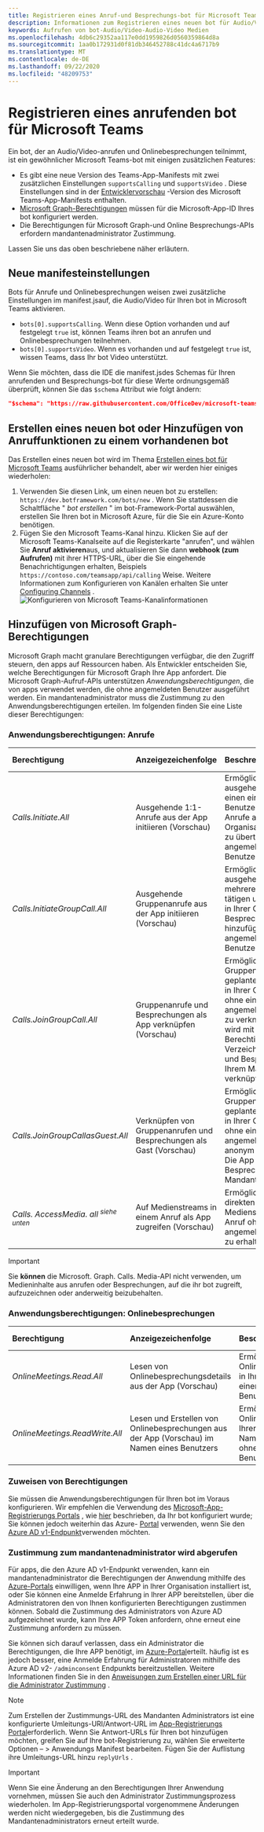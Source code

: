 ```yaml
---
title: Registrieren eines Anruf-und Besprechungs-bot für Microsoft Teams
description: Informationen zum Registrieren eines neuen bot für Audio/Videoanrufe für Microsoft Teams
keywords: Aufrufen von bot-Audio/Video-Audio-Video Medien
ms.openlocfilehash: 4db6c29352aa117e0dd1959826d0560359864d8a
ms.sourcegitcommit: 1aa0b172931d0f81db346452788c41dc4a6717b9
ms.translationtype: MT
ms.contentlocale: de-DE
ms.lasthandoff: 09/22/2020
ms.locfileid: "48209753"
---
```

# <a name="register-a-calling-bot-for-microsoft-teams"></a>Registrieren eines anrufenden bot für Microsoft Teams

Ein bot, der an Audio/Video-anrufen und Onlinebesprechungen teilnimmt, ist ein gewöhnlicher Microsoft Teams-bot mit einigen zusätzlichen Features:

* Es gibt eine neue Version des Teams-App-Manifests mit zwei zusätzlichen Einstellungen `supportsCalling` und `supportsVideo` . Diese Einstellungen sind in der [Entwicklervorschau](../../resources/dev-preview/developer-preview-intro.md) -Version des Microsoft Teams-App-Manifests enthalten.
* [Microsoft Graph-Berechtigungen](./registering-calling-bot.md#add-microsoft-graph-permissions) müssen für die Microsoft-App-ID Ihres bot konfiguriert werden.
* Die Berechtigungen für Microsoft Graph-und Online Besprechungs-APIs erfordern mandantenadministrator Zustimmung.

Lassen Sie uns das oben beschriebene näher erläutern.

## <a name="new-manifest-settings"></a>Neue manifesteinstellungen

Bots für Anrufe und Onlinebesprechungen weisen zwei zusätzliche Einstellungen im manifest.jsauf, die Audio/Video für Ihren bot in Microsoft Teams aktivieren.

* `bots[0].supportsCalling`. Wenn diese Option vorhanden und auf festgelegt `true` ist, können Teams ihren bot an anrufen und Onlinebesprechungen teilnehmen.
* `bots[0].supportsVideo`. Wenn es vorhanden und auf festgelegt `true` ist, wissen Teams, dass Ihr bot Video unterstützt.

Wenn Sie möchten, dass die IDE die manifest.jsdes Schemas für Ihren anrufenden und Besprechungs-bot für diese Werte ordnungsgemäß überprüft, können Sie das `$schema` Attribut wie folgt ändern:

```json
"$schema": "https://raw.githubusercontent.com/OfficeDev/microsoft-teams-app-schema/preview/DevPreview/MicrosoftTeams.schema.json",
```

## <a name="creating-a-new-bot-or-adding-calling-capabilities-to-an-existing-bot"></a>Erstellen eines neuen bot oder Hinzufügen von Anruffunktionen zu einem vorhandenen bot

Das Erstellen eines neuen bot wird im Thema [Erstellen eines bot für Microsoft Teams](../how-to/create-a-bot-for-teams.md) ausführlicher behandelt, aber wir werden hier einiges wiederholen:

1. Verwenden Sie diesen Link, um einen neuen bot zu erstellen: `https://dev.botframework.com/bots/new` . Wenn Sie stattdessen die Schaltfläche " *bot erstellen* " im bot-Framework-Portal auswählen, erstellen Sie Ihren bot in Microsoft Azure, für die Sie ein Azure-Konto benötigen.
1. Fügen Sie den Microsoft Teams-Kanal hinzu. Klicken Sie auf der Microsoft Teams-Kanalseite auf die Registerkarte "anrufen", und wählen Sie **Anruf aktivieren**aus, und aktualisieren Sie dann **webhook (zum Aufrufen)** mit ihrer HTTPS-URL, über die Sie eingehende Benachrichtigungen erhalten, Beispiels `https://contoso.com/teamsapp/api/calling` Weise. Weitere Informationen zum Konfigurieren von Kanälen erhalten Sie unter [Configuring Channels](/bot-framework/portal-configure-channels) .
  ![Konfigurieren von Microsoft Teams-Kanalinformationen](~/assets/images/calls-and-meetings/configure-msteams-channel.png)

## <a name="add-microsoft-graph-permissions"></a>Hinzufügen von Microsoft Graph-Berechtigungen

Microsoft Graph macht granulare Berechtigungen verfügbar, die den Zugriff steuern, den apps auf Ressourcen haben. Als Entwickler entscheiden Sie, welche Berechtigungen für Microsoft Graph Ihre App anfordert.  Die Microsoft Graph-Aufruf-APIs unterstützen _Anwendungsberechtigungen_, die von apps verwendet werden, die ohne angemeldeten Benutzer ausgeführt werden.  Ein mandantenadministrator muss die Zustimmung zu den Anwendungsberechtigungen erteilen. Im folgenden finden Sie eine Liste dieser Berechtigungen:

### <a name="application-permissions-calls"></a>Anwendungsberechtigungen: Anrufe

|Berechtigung    |Anzeigezeichenfolge   |Beschreibung |Administratorzustimmung erforderlich |
|:-----------------------------|:-----------------------------------------|:-----------------|:-----------------|
|_Calls.Initiate.All_|Ausgehende 1:1-Anrufe aus der App initiieren (Vorschau)|Ermöglicht der App, ausgehende Anrufe an einen einzelnen Benutzer zu tätigen und Anrufe an Benutzer im Organisationsverzeichnis zu übertragen (ohne angemeldeten Benutzer).|Ja|
|_Calls.InitiateGroupCall.All_|Ausgehende Gruppenanrufe aus der App initiieren (Vorschau)|Ermöglicht der App, ausgehende Anrufe an mehrere Benutzer zu tätigen und Teilnehmer in Ihrer Organisation zu Besprechungen hinzufügen (ohne angemeldeten Benutzer).|Ja|
|_Calls.JoinGroupCall.All_|Gruppenanrufe und Besprechungen als App verknüpfen (Vorschau)|Ermöglicht der App, Gruppenanrufe und geplante Besprechungen in Ihrer Organisation ohne einen angemeldeten Benutzer zu verknüpfen. Die App wird mit den Berechtigungen eines Verzeichnisbenutzers und Besprechungen in Ihrem Mandanten verknüpft.|Ja|
|_Calls.JoinGroupCallasGuest.All_|Verknüpfen von Gruppenanrufen und Besprechungen als Gast (Vorschau)|Ermöglicht der App, Gruppenanrufe und geplante Besprechungen in Ihrer Organisation ohne einen angemeldeten Benutzer anonym zu verknüpfen. Die App wird als Gast mit Besprechungen in Ihrem Mandanten verknüpft.|Ja|
|_Calls. AccessMedia. all_ <sup> _siehe unten_</sup>|Auf Medienstreams in einem Anruf als App zugreifen (Vorschau)|Ermöglicht der App, direkten Zugriff auf Medienstreams in einem Anruf ohne einen angemeldeten Benutzer zu erhalten.|Ja|

> [!IMPORTANT]
> Sie **können** die Microsoft. Graph. Calls. Media-API nicht verwenden, um Medieninhalte aus anrufen oder Besprechungen, auf die ihr bot zugreift, aufzuzeichnen oder anderweitig beizubehalten.

### <a name="application-permissions-online-meetings"></a>Anwendungsberechtigungen: Onlinebesprechungen

|Berechtigung    |Anzeigezeichenfolge   |Beschreibung |Administratorzustimmung erforderlich |
|:-----------------------------|:-----------------------------------------|:-----------------|:-----------------|
|_OnlineMeetings.Read.All_|Lesen von Onlinebesprechungsdetails aus der App (Vorschau)|Ermöglicht der App, Onlinebesprechungsdetails in Ihrer Organisation ohne einen angemeldeten Benutzer zu lesen.|Ja|
|_OnlineMeetings.ReadWrite.All_|Lesen und Erstellen von Onlinebesprechungen aus der App (Vorschau) im Namen eines Benutzers|Ermöglicht der App, Onlinebesprechungen in Ihrer Organisation im Namen eines Benutzers ohne einen angemeldeten Benutzer zu lesen.|Ja|

### <a name="assigning-permissions"></a>Zuweisen von Berechtigungen

Sie müssen die Anwendungsberechtigungen für Ihren bot im Voraus konfigurieren. Wir empfehlen die Verwendung des [Microsoft-App-Registrierungs Portals](https://apps.dev.microsoft.com/) , wie [hier](/graph/auth_register_app_v2) beschrieben, da Ihr bot konfiguriert wurde; Sie können jedoch weiterhin das Azure- [Portal](https://aka.ms/aadapplist) verwenden, wenn Sie den [Azure AD v1-Endpunkt](/azure/active-directory/develop/azure-ad-endpoint-comparison)verwenden möchten.

### <a name="getting-tenant-administrator-consent"></a>Zustimmung zum mandantenadministrator wird abgerufen

Für apps, die den Azure AD v1-Endpunkt verwenden, kann ein mandantenadministrator die Berechtigungen der Anwendung mithilfe des [Azure-Portals](https://portal.azure.com) einwilligen, wenn Ihre APP in Ihrer Organisation installiert ist, oder Sie können eine Anmelde Erfahrung in Ihrer APP bereitstellen, über die Administratoren den von Ihnen konfigurierten Berechtigungen zustimmen können. Sobald die Zustimmung des Administrators von Azure AD aufgezeichnet wurde, kann Ihre APP Token anfordern, ohne erneut eine Zustimmung anfordern zu müssen.

Sie können sich darauf verlassen, dass ein Administrator die Berechtigungen, die Ihre APP benötigt, im [Azure-Portal](https://portal.azure.com)erteilt. häufig ist es jedoch besser, eine Anmelde Erfahrung für Administratoren mithilfe des Azure AD v2- `/adminconsent` Endpunkts bereitzustellen.  Weitere Informationen finden Sie in den [Anweisungen zum Erstellen einer URL für die Administrator Zustimmung](https://developer.microsoft.com/graph/docs/concepts/auth_v2_service#3-get-administrator-consent) .

> [!NOTE]
> Zum Erstellen der Zustimmungs-URL des Mandanten Administrators ist eine konfigurierte Umleitungs-URI/Antwort-URL im [App-Registrierungs Portal](https://apps.dev.microsoft.com/)erforderlich. Wenn Sie Antwort-URLs für Ihren bot hinzufügen möchten, greifen Sie auf Ihre bot-Registrierung zu, wählen Sie erweiterte Optionen – > Anwendungs Manifest bearbeiten.  Fügen Sie der Auflistung ihre Umleitungs-URL hinzu `replyUrls` .

> [!IMPORTANT]
> Wenn Sie eine Änderung an den Berechtigungen Ihrer Anwendung vornehmen, müssen Sie auch den Administrator Zustimmungsprozess wiederholen. Im App-Registrierungsportal vorgenommene Änderungen werden nicht wiedergegeben, bis die Zustimmung des Mandantenadministrators erneut erteilt wurde.
